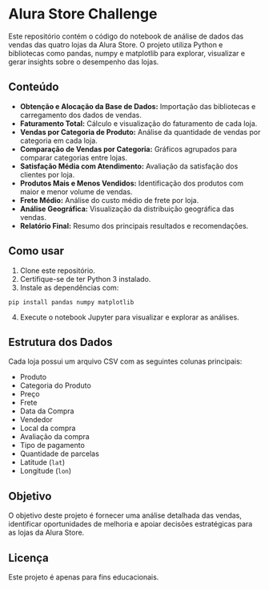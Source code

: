 # Alura Store Challenge

Este repositório contém o código do notebook de análise de dados das vendas das quatro lojas da Alura Store. O projeto utiliza Python e bibliotecas como pandas, numpy e matplotlib para explorar, visualizar e gerar insights sobre o desempenho das lojas.

## Conteúdo

- **Obtenção e Alocação da Base de Dados:** Importação das bibliotecas e carregamento dos dados de vendas.
- **Faturamento Total:** Cálculo e visualização do faturamento de cada loja.
- **Vendas por Categoria de Produto:** Análise da quantidade de vendas por categoria em cada loja.
- **Comparação de Vendas por Categoria:** Gráficos agrupados para comparar categorias entre lojas.
- **Satisfação Média com Atendimento:** Avaliação da satisfação dos clientes por loja.
- **Produtos Mais e Menos Vendidos:** Identificação dos produtos com maior e menor volume de vendas.
- **Frete Médio:** Análise do custo médio de frete por loja.
- **Análise Geográfica:** Visualização da distribuição geográfica das vendas.
- **Relatório Final:** Resumo dos principais resultados e recomendações.

## Como usar

1. Clone este repositório.
2. Certifique-se de ter Python 3 instalado.
3. Instale as dependências com:
  ```
  pip install pandas numpy matplotlib
  ```
4. Execute o notebook Jupyter para visualizar e explorar as análises.

## Estrutura dos Dados

Cada loja possui um arquivo CSV com as seguintes colunas principais:
- Produto
- Categoria do Produto
- Preço
- Frete
- Data da Compra
- Vendedor
- Local da compra
- Avaliação da compra
- Tipo de pagamento
- Quantidade de parcelas
- Latitude (`lat`)
- Longitude (`lon`)

## Objetivo

O objetivo deste projeto é fornecer uma análise detalhada das vendas, identificar oportunidades de melhoria e apoiar decisões estratégicas para as lojas da Alura Store.

## Licença

Este projeto é apenas para fins educacionais.